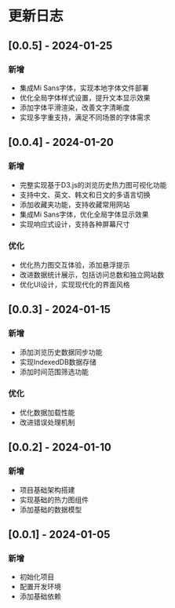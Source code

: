 # 更新日志

## [0.0.5] - 2024-01-25

### 新增

- 集成Mi Sans字体，实现本地字体文件部署
- 优化全局字体样式设置，提升文本显示效果
- 添加字体平滑渲染，改善文字清晰度
- 实现多字重支持，满足不同场景的字体需求

## [0.0.4] - 2024-01-20

### 新增
- 完整实现基于D3.js的浏览历史热力图可视化功能
- 支持中文、英文、韩文和日文的多语言切换
- 添加收藏夹功能，支持收藏常用网站
- 集成Mi Sans字体，优化全局字体显示效果
- 实现响应式设计，支持各种屏幕尺寸

### 优化
- 优化热力图交互体验，添加悬浮提示
- 改进数据统计展示，包括访问总数和独立网站数
- 优化UI设计，实现现代化的界面风格

## [0.0.3] - 2024-01-15

### 新增
- 添加浏览历史数据同步功能
- 实现IndexedDB数据存储
- 添加时间范围筛选功能

### 优化
- 优化数据加载性能
- 改进错误处理机制

## [0.0.2] - 2024-01-10

### 新增
- 项目基础架构搭建
- 实现基础的热力图组件
- 添加基础的数据模型

## [0.0.1] - 2024-01-05

### 新增
- 初始化项目
- 配置开发环境
- 添加基础依赖